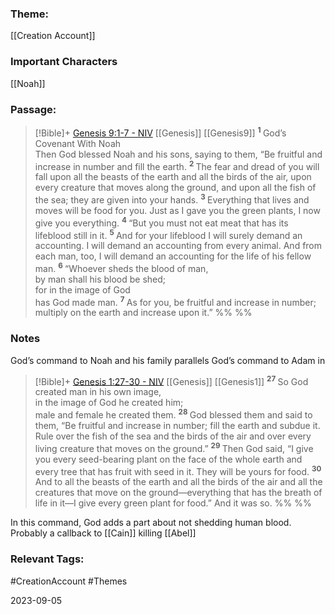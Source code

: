 ### Theme: 
[[Creation Account]]

### Important Characters
[[Noah]]

### Passage:
> [!Bible]+ [Genesis 9:1-7 - NIV](https://bolls.life/NIV/1/9/) [[Genesis]] [[Genesis9]]
>  <sup> **1** </sup>God’s Covenant With Noah<br/>Then God blessed Noah and his sons, saying to them, “Be fruitful and increase in number and fill the earth. <sup> **2** </sup>The fear and dread of you will fall upon all the beasts of the earth and all the birds of the air, upon every creature that moves along the ground, and upon all the fish of the sea; they are given into your hands. <sup> **3** </sup>Everything that lives and moves will be food for you. Just as I gave you the green plants, I now give you everything. <sup> **4** </sup>“But you must not eat meat that has its lifeblood still in it. <sup> **5** </sup>And for your lifeblood I will surely demand an accounting. I will demand an accounting from every animal. And from each man, too, I will demand an accounting for the life of his fellow man. <sup> **6** </sup>“Whoever sheds the blood of man,<br/>by man shall his blood be shed;<br/>for in the image of God<br/>has God made man. <sup> **7** </sup>As for you, be fruitful and increase in number; multiply on the earth and increase upon it.”
 %% %%

### Notes
God’s command to Noah and his family parallels God’s command to Adam in 
> [!Bible]+ [Genesis 1:27-30 - NIV](https://bolls.life/NIV/1/1/) [[Genesis]] [[Genesis1]]
>  <sup> **27** </sup>So God created man in his own image,<br/>in the image of God he created him;<br/>male and female he created them. <sup> **28** </sup>God blessed them and said to them, “Be fruitful and increase in number; fill the earth and subdue it. Rule over the fish of the sea and the birds of the air and over every living creature that moves on the ground.” <sup> **29** </sup>Then God said, “I give you every seed-bearing plant on the face of the whole earth and every tree that has fruit with seed in it. They will be yours for food. <sup> **30** </sup>And to all the beasts of the earth and all the birds of the air and all the creatures that move on the ground—everything that has the breath of life in it—I give every green plant for food.” And it was so.
 %% %%

In this command, God adds a part about not shedding human blood. Probably a callback to [[Cain]] killing [[Abel]]
### Relevant Tags:
#CreationAccount  #Themes 

2023-09-05